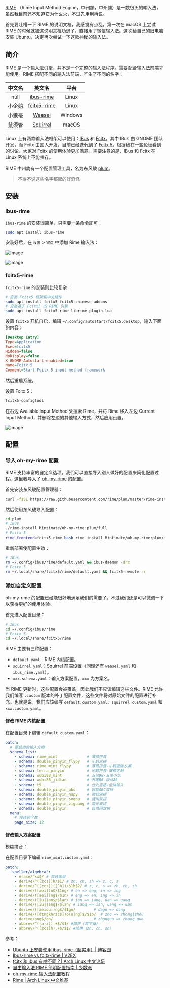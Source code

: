[RIME](https://rime.im/) （Rime Input Method Engine，中州韻，中州韵）是一款很火的輸入法，虽然我目前还不知道它为什么火，不过先用用再说。

首先要吐槽一下 RIME 的说明文档，我感觉有点乱，第一次在 macOS 上尝试 RIME 的时候就被这说明文档劝退了，直接用了微信输入法。这次给自己的旧电脑安装 Ubuntu，决定再次尝试一下这款神秘的输入法。

## 简介

RIME 是一个输入法引擎，并不是一个完整的输入法程序。需要配合输入法前端才能使用。RIME 搭配不同的输入法前端，产生了不同的名字：

|中文名|英文名|平台|
|:--:|:--:|:--:|
| null | [ibus-rime](https://github.com/rime/ibus-rime) | Linux |
| 小企鹅 | [fcitx5-rime](https://github.com/fcitx/fcitx5-rime) | Linux |
|小狼毫|[Weasel](https://github.com/rime/weasel)| Windows|
|鼠须管|[Squirrel](https://github.com/rime/squirrel)|macOS|

Linux 上有两款输入法框架可以使用：[IBus](https://zh.wikipedia.org/zh-cn/IBus) 和 [Fcitx](https://zh.wikipedia.org/zh-cn/Fcitx)。其中 IBus 由 GNOME 团队开发，而 Fcitx 由国人开发，目前已经迭代到了 [Fcitx 5](https://fcitx-im.org/wiki/Fcitx_5)。根据我在一些论坛看到的讨论，大家对 Fcitx 的使用体验更加满意。需要注意的是，IBus 和 Fcitx 在 Linux 系统上不能共存。

RIME 中州韵有一个配置管理工具，名为东风破 [plum](https://github.com/rime/plum)。

> 不得不说这些名字都起的好奇怪

## 安装

### ibus-rime

`ibus-rime` 的安装很简单，只需要一条命令即可：

```sh
sudo apt install ibus-rime
```

安装好后，在 `设置` > `键盘` 中添加 Rime 输入法：

![image](https://img2024.cnblogs.com/blog/2778973/202408/2778973-20240803235059930-784967576.png)

![image](https://img2024.cnblogs.com/blog/2778973/202408/2778973-20240803235138804-1680159467.png)

### fcitx5-rime

`fcitx5-rime` 的安装则比较复杂：

```sh
# 安装 Fcitx5 框架和中文插件
sudo apt install fcitx5 fcitx5-chinese-addons
# 安装基于 Fcitx5 的 RIME 引擎
sudo apt install fcitx5-rime librime-plugin-lua
```

设置 `fcitx5` 开机自启，编辑 `~/.config/autostart/fcitx5.desktop`，输入下面的内容：

```ini
[Desktop Entry]
Type=Application
Exec=fcitx5
Hidden=false
NoDisplay=false
X-GNOME-Autostart-enabled=true
Name=Fcitx 5
Comment=Start Fcitx 5 input method framework
```

然后重启系统。

设置  Fcitx 5：

```sh
fcitx5-configtool
```

在右边 Available Input Method 处搜索 Rime，并将 Rime 移入左边 Current Input Method，并删除左边的其他输入方式，然后应用设置。

![image](https://img2024.cnblogs.com/blog/2778973/202408/2778973-20240801010110987-446185473.png)

## 配置

### 导入 oh-my-rime 配置

RIME 支持丰富的自定义选项。我们可以直接导入别人做好的配置来简化配置过程。这里我导入了 [oh-my-rime](https://github.com/Mintimate/oh-my-rime) 的配置。

首先安装东风破配置管理器：

```sh
curl -fsSL https://raw.githubusercontent.com/rime/plum/master/rime-install | bash
```

然后使用东风破导入配置：

```sh
cd plum
# IBus
./rime-install Mintimate/oh-my-rime:plum/full
# Fcitx 5
rime_frontend=fcitx5-rime bash rime-install Mintimate/oh-my-rime:plum/full
```

重新部署使配置生效：

```sh
# IBus
rm ~/.config/ibus/rime/default.yaml && ibus-daemon -drx
# Fcitx 5
rm ~/.local/share/fcitx5/rime/default.yaml && fcitx5-remote -r
```

### 添加自定义配置

oh-my-rime 的配置已经能很好地满足我们的需要了。不过我们还是可以微调一下以获得更好的使用体验。

首先进入配置目录：

```sh
# IBus
cd ~/.config/ibus/rime
# Fcitx 5
cd ~/.local/share/fcitx5/rime
```

RIME 主要有三种配置：

- `default.yaml`：RIME 内核配置。
- `squirrel.yaml`：Squirrel 前端设置（同理还有 `weasel.yaml` 和 `ibus_rime.yaml`）。
- `xxx.schema.yaml`：输入方案配置，`xxx` 为方案名。

当 RIME 更新时，这些配置会被覆盖，因此我们不应该编辑这些文件。RIME 允许我们编写 `.custom` 版本的补丁配置文件，这些文件将对原始文件的配置进行补充。也就是说，我们应该编写 `default.custom.yaml`、`squirrel.custom.yaml` 和 `xxx.custom.yaml`。

#### 修改 RIME 内核配置

在配置目录下编辑 `default.custom.yaml`：

```yaml
patch:
  # 要启用的输入方案
  schema_list:
    - schema: rime_mint             # 薄荷拼音
    - schema: double_pinyin_flypy   # 小鹤双拼
    - schema: rime_mint_flypy       # 薄荷拼音-小鹤混输方案
    - schema: terra_pinyin          # 地球拼音-薄荷定制
    - schema: wubi98_mint           # 五笔98-五笔小筑
    - schema: wubi86_jidian         # 五笔86-极点86
    - schema: t9                    # 仓九宫格-全拼输入
    - schema: double_pinyin_abc     # 智能ABC双拼
    - schema: double_pinyin_mspy    # 微软双拼
    - schema: double_pinyin_sogou   # 搜狗双拼
    - schema: double_pinyin_ziguang # 紫光双拼
    - schema: double_pinyin         # 自然码双拼
  menu:
    # 候选词个数
    page_size: 12
```

#### 修改输入方案配置

模糊拼音：

在配置目录下编辑 `rime_mint.custom.yaml`：

```yaml
patch:
  'speller/algebra':
    - erase/^xx$/ # 首选保留
    - derive/^([zcs])h/$1/ # zh, ch, sh => z, c, s
    - derive/^([zcs])([^h])/$1h$2/ # z, c, s => zh, ch, sh
    - derive/([aei])n$/$1ng/ # en => eng, in => ing
    - derive/([aei])ng$/$1n/ # eng => en, ing => in
    - derive/([iu])an$/$lan/ # ian => iang, uan => uang
    - derive/([iu])ang$/$lan/ # iang => ian, uang => uan
    - derive/([aeiou])ng$/$1gn/        # dagn => dang
    - derive/([dtngkhrzcs])o(u|ng)$/$1o/  # zho => zhong|zhou
    - derive/ong$/on/                  # zhonguo => zhong guo
    - abbrev/^([a-z]).+$/$1/ #简拼（首字母）
    - abbrev/^([zcs]h).+$/$1/ #简拼（zh, ch, sh）
```

参考：

- [Ubuntu 上安装使用 ibus-rime（超实用）| 博客园](https://www.cnblogs.com/keatonlao/p/12983158.html)
- [Ibus-rime vs fcitx-rime | V2EX](https://cn.v2ex.com/t/1010363)
- [fcitx 和 ibus 有啥不同？| Arch Linux 中文论坛](https://bbs.archlinuxcn.org/viewtopic.php?id=11248)
- [自由输入法 RIME 简明配置指南 | 少数派](https://sspai.com/post/84373)
- [oh-my-rime 输入法配置教程](https://www.mintimate.cc/zh/guide/installRime.html#linux%E5%AE%89%E8%A3%85rime)
- [Rime | Arch Linux 中文维基](https://wiki.archlinuxcn.org/wiki/Rime)
